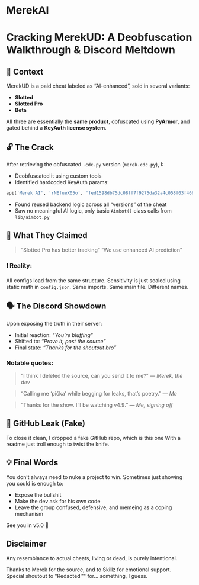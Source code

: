 # MerekAI
# Cracking MerekUD: A Deobfuscation Walkthrough & Discord Meltdown

## 🧠 Context

MerekUD is a paid cheat labeled as “AI-enhanced”, sold in several variants:

* **Slotted**
* **Slotted Pro**
* **Beta**

All three are essentially the **same product**, obfuscated using **PyArmor**, and gated behind a **KeyAuth license system**.

## 🔓 The Crack

After retrieving the obfuscated `.cdc.py` version (`merek.cdc.py`), I:

* Deobfuscated it using custom tools
* Identified hardcoded KeyAuth params:

```python
api('Merek AI', 'rNEfueX05o', 'fed1598db75dc08ff7f9275da32a4c058f03f4685465238c88683a523f3443d1', '1.0', getchecksum())
```

* Found reused backend logic across all “versions” of the cheat
* Saw no meaningful AI logic, only basic `Aimbot()` class calls from `lib/aimbot.py`

## 🧩 What They Claimed

> “Slotted Pro has better tracking”
> “We use enhanced AI prediction”

### ❗ Reality:

All configs load from the same structure. Sensitivity is just scaled using static math in `config.json`. Same imports. Same main file. Different names.

## 🗣️ The Discord Showdown

Upon exposing the truth in their server:

* Initial reaction: *“You’re bluffing”*
* Shifted to: *“Prove it, post the source”*
* Final state: *“Thanks for the shoutout bro”*

### Notable quotes:

> “I think I deleted the source, can you send it to me?” — *Merek, the dev*

> “Calling me ‘pička’ while begging for leaks, that’s poetry.” — *Me*

> “Thanks for the show. I’ll be watching v4.9.” — *Me, signing off*

## 🧪 GitHub Leak (Fake)

To close it clean, I dropped a fake GitHub repo, which is this one
With a readme just troll enough to twist the knife.

## 💡 Final Words
You don’t always need to nuke a project to win. Sometimes just showing you could is enough to:

* Expose the bullshit
* Make the dev ask for his own code
* Leave the group confused, defensive, and memeing as a coping mechanism

See you in v5.0 👋

## Disclaimer

Any resemblance to actual cheats, living or dead, is purely intentional.

Thanks to Merek for the source, and to Skillz for emotional support.  
Special shoutout to "Redacted™" for... something, I guess.
